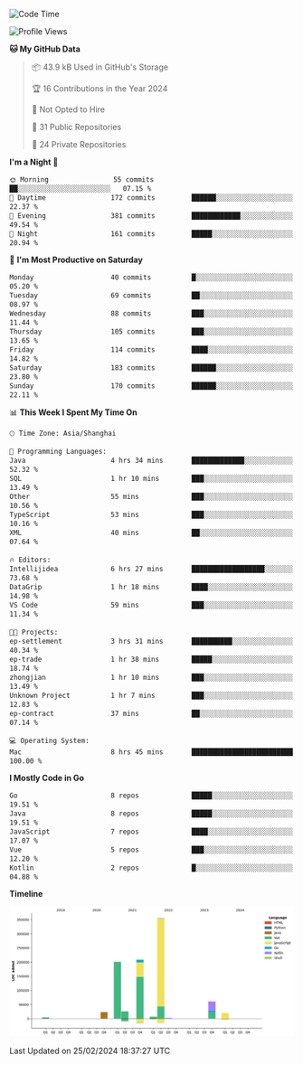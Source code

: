 <!--START_SECTION:waka-->
![Code Time](http://img.shields.io/badge/Code%20Time-2%2C281%20hrs%204%20mins-blue)

![Profile Views](http://img.shields.io/badge/Profile%20Views-0-blue)

**🐱 My GitHub Data** 

> 📦 43.9 kB Used in GitHub's Storage 
 > 
> 🏆 16 Contributions in the Year 2024
 > 
> 🚫 Not Opted to Hire
 > 
> 📜 31 Public Repositories 
 > 
> 🔑 24 Private Repositories 
 > 
**I'm a Night 🦉** 

```text
🌞 Morning                55 commits          ██░░░░░░░░░░░░░░░░░░░░░░░   07.15 % 
🌆 Daytime                172 commits         ██████░░░░░░░░░░░░░░░░░░░   22.37 % 
🌃 Evening                381 commits         ████████████░░░░░░░░░░░░░   49.54 % 
🌙 Night                  161 commits         █████░░░░░░░░░░░░░░░░░░░░   20.94 % 
```
📅 **I'm Most Productive on Saturday** 

```text
Monday                   40 commits          █░░░░░░░░░░░░░░░░░░░░░░░░   05.20 % 
Tuesday                  69 commits          ██░░░░░░░░░░░░░░░░░░░░░░░   08.97 % 
Wednesday                88 commits          ███░░░░░░░░░░░░░░░░░░░░░░   11.44 % 
Thursday                 105 commits         ███░░░░░░░░░░░░░░░░░░░░░░   13.65 % 
Friday                   114 commits         ████░░░░░░░░░░░░░░░░░░░░░   14.82 % 
Saturday                 183 commits         ██████░░░░░░░░░░░░░░░░░░░   23.80 % 
Sunday                   170 commits         ██████░░░░░░░░░░░░░░░░░░░   22.11 % 
```


📊 **This Week I Spent My Time On** 

```text
🕑︎ Time Zone: Asia/Shanghai

💬 Programming Languages: 
Java                     4 hrs 34 mins       █████████████░░░░░░░░░░░░   52.32 % 
SQL                      1 hr 10 mins        ███░░░░░░░░░░░░░░░░░░░░░░   13.49 % 
Other                    55 mins             ███░░░░░░░░░░░░░░░░░░░░░░   10.56 % 
TypeScript               53 mins             ███░░░░░░░░░░░░░░░░░░░░░░   10.16 % 
XML                      40 mins             ██░░░░░░░░░░░░░░░░░░░░░░░   07.64 % 

🔥 Editors: 
Intellijidea             6 hrs 27 mins       ██████████████████░░░░░░░   73.68 % 
DataGrip                 1 hr 18 mins        ████░░░░░░░░░░░░░░░░░░░░░   14.98 % 
VS Code                  59 mins             ███░░░░░░░░░░░░░░░░░░░░░░   11.34 % 

🐱‍💻 Projects: 
ep-settlement            3 hrs 31 mins       ██████████░░░░░░░░░░░░░░░   40.34 % 
ep-trade                 1 hr 38 mins        █████░░░░░░░░░░░░░░░░░░░░   18.74 % 
zhongjian                1 hr 10 mins        ███░░░░░░░░░░░░░░░░░░░░░░   13.49 % 
Unknown Project          1 hr 7 mins         ███░░░░░░░░░░░░░░░░░░░░░░   12.83 % 
ep-contract              37 mins             ██░░░░░░░░░░░░░░░░░░░░░░░   07.14 % 

💻 Operating System: 
Mac                      8 hrs 45 mins       █████████████████████████   100.00 % 
```

**I Mostly Code in Go** 

```text
Go                       8 repos             █████░░░░░░░░░░░░░░░░░░░░   19.51 % 
Java                     8 repos             █████░░░░░░░░░░░░░░░░░░░░   19.51 % 
JavaScript               7 repos             ████░░░░░░░░░░░░░░░░░░░░░   17.07 % 
Vue                      5 repos             ███░░░░░░░░░░░░░░░░░░░░░░   12.20 % 
Kotlin                   2 repos             █░░░░░░░░░░░░░░░░░░░░░░░░   04.88 % 
```



**Timeline**

![Lines of Code chart](https://raw.githubusercontent.com/youtiaoguagua/youtiaoguagua/master/assets/bar_graph.png)


 Last Updated on 25/02/2024 18:37:27 UTC
<!--END_SECTION:waka-->